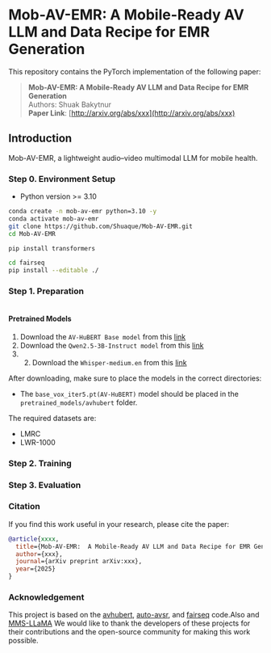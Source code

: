 # Mob-AV-EMR:  A Mobile-Ready AV LLM and Data Recipe for EMR Generation

This repository contains the PyTorch implementation of the following paper:
> **Mob-AV-EMR:  A Mobile-Ready AV LLM and Data Recipe for EMR Generation**<be>
><br>
> Authors: Shuak Bakytnur<br>
> **Paper Link**: [http://arxiv.org/abs/xxx](http://arxiv.org/abs/xxx)

## Introduction
Mob-AV-EMR, a lightweight audio–video
multimodal LLM for mobile health.
<!-- <div align="center"><img width="90%" src="image.png?raw=true" /></div> -->

### Step 0. Environment Setup
- Python version >= 3.10
```bash
conda create -n mob-av-emr python=3.10 -y
conda activate mob-av-emr
git clone https://github.com/Shuaque/Mob-AV-EMR.git
cd Mob-AV-EMR
```
```bash
pip install transformers

cd fairseq
pip install --editable ./
```

### Step 1. Preparation
```

```
#### Pretrained Models
1. Download the ```AV-HuBERT Base model``` from this [link](https://github.com/facebookresearch/av_hubert) 
2. Download the ```Qwen2.5-3B-Instruct model``` from this [link](https://huggingface.co/Qwen/Qwen2.5-3B-Instruct)
3. 2. Download the ```Whisper-medium.en``` from this [link](https://huggingface.co/openai/whisper-medium.en) 

After downloading, make sure to place the models in the correct directories:
- The `base_vox_iter5.pt(AV-HuBERT)` model should be placed in the `pretrained_models/avhubert` folder.

The required datasets are:
- LMRC
- LWR-1000


### Step 2. Training




### Step 3. Evaluation






### Citation
If you find this work useful in your research, please cite the paper:

```bibtex
@article{xxxx,
  title={Mob-AV-EMR:  A Mobile-Ready AV LLM and Data Recipe for EMR Generation},
  author={xxx},
  journal={arXiv preprint arXiv:xxx},
  year={2025}
}
```

### Acknowledgement
This project is based on the [avhubert](https://github.com/facebookresearch/av_hubert), [auto-avsr](https://github.com/mpc001/auto_avsr), and [fairseq](https://github.com/facebookresearch/fairseq) code.Also and [MMS-LLaMA](https://github.com/JeongHun0716/MMS-LLaMA.git) We would like to thank the developers of these projects for their contributions and the open-source community for making this work possible.